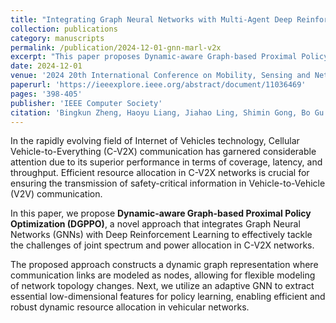 ```yaml
---
title: "Integrating Graph Neural Networks with Multi-Agent Deep Reinforcement Learning for Dynamic V2X Communication"
collection: publications
category: manuscripts
permalink: /publication/2024-12-01-gnn-marl-v2x
excerpt: "This paper proposes Dynamic-aware Graph-based Proximal Policy Optimization (DGPPO), a novel approach integrating Graph Neural Networks (GNNs) with Multi-Agent Deep Reinforcement Learning for efficient spectrum and power allocation in C-V2X networks."
date: 2024-12-01
venue: '2024 20th International Conference on Mobility, Sensing and Networking (MSN)'
paperurl: 'https://ieeexplore.ieee.org/abstract/document/11036469'
pages: '398-405'
publisher: 'IEEE Computer Society'
citation: 'Bingkun Zheng, Haoyu Liang, Jiahao Ling, Shimin Gong, Bo Gu. (2024). "Integrating Graph Neural Networks with Multi-Agent Deep Reinforcement Learning for Dynamic V2X Communication." <i>Proceedings of the 20th International Conference on Mobility, Sensing and Networking (MSN)</i>, pp. 398–405. IEEE Computer Society.'
---
```


In the rapidly evolving field of Internet of Vehicles technology, Cellular Vehicle-to-Everything (C-V2X) communication has garnered considerable attention due to its superior performance in terms of coverage, latency, and throughput. Efficient resource allocation in C-V2X networks is crucial for ensuring the transmission of safety-critical information in Vehicle-to-Vehicle (V2V) communication.

In this paper, we propose **Dynamic-aware Graph-based Proximal Policy Optimization (DGPPO)**, a novel approach that integrates Graph Neural Networks (GNNs) with Deep Reinforcement Learning to effectively tackle the challenges of joint spectrum and power allocation in C-V2X networks. 

The proposed approach constructs a dynamic graph representation where communication links are modeled as nodes, allowing for flexible modeling of network topology changes. Next, we utilize an adaptive GNN to extract essential low-dimensional features for policy learning, enabling efficient and robust dynamic resource allocation in vehicular networks.
